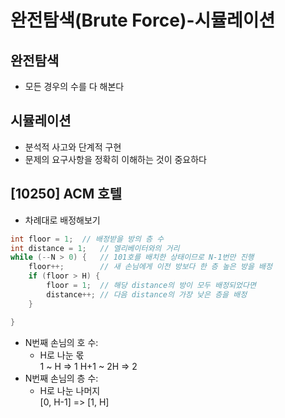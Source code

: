 # 완전탐색(Brute Force)-시뮬레이션

## 완전탐색

- 모든 경우의 수를 다 해본다

## 시뮬레이션

- 분석적 사고와 단계적 구현
- 문제의 요구사항을 정확히 이해하는 것이 중요하다

## [10250] ACM 호텔

- 차례대로 배정해보기

```java
int floor = 1;  // 배정받을 방의 층 수
int distance = 1;   // 엘리베이터와의 거리
while (--N > 0) {   // 101호를 배치한 상태이므로 N-1번만 진행
    floor++;        // 새 손님에게 이전 방보다 한 층 높은 방을 배정
    if (floor > H) {
        floor = 1;  // 해당 distance의 방이 모두 배정되었다면
        distance++; // 다음 distance의 가장 낮은 층을 배정
    }

}
```

- N번째 손님의 호 수:
  - H로 나눈 몫  
    1 ~ H => 1
    H+1 ~ 2H => 2
- N번째 손님의 층 수:
  - H로 나눈 나머지  
    [0, H-1] => [1, H]
